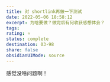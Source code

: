 ```yaml
---
title: 对 shortlink再做一下测试
date: 2022-05-06 18:58:12
excerpt: 为啥要做？做完后有何收获感想体会？
tags: 
rating: ⭐
status: complete
destination: 03-98
share: false
obsidianUIMode: source
---
```


感觉没啥问题啊！